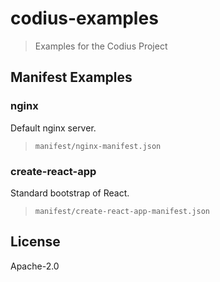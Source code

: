 # codius-examples
> Examples for the Codius Project

## Manifest Examples

### nginx

Default nginx server.
> `manifest/nginx-manifest.json`

### create-react-app

Standard bootstrap of React.
> `manifest/create-react-app-manifest.json`

## License

Apache-2.0
